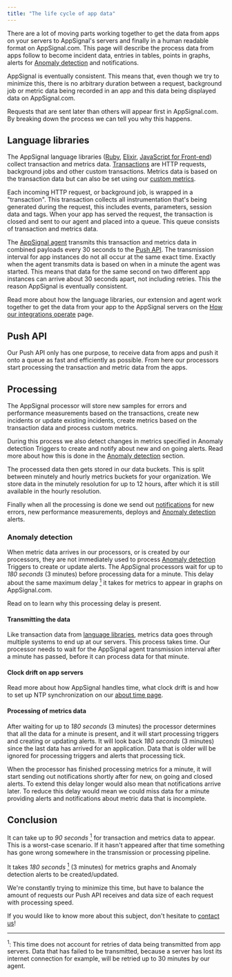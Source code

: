 ```yaml
---
title: "The life cycle of app data"
---
```


There are a lot of moving parts working together to get the data from apps on your servers to AppSignal's servers and finally in a human readable format on AppSignal.com. This page will describe the process data from apps follow to become incident data, entries in tables, points in graphs, alerts for [Anomaly detection](/application/anomaly-detection) and notifications.

AppSignal is eventually consistent. This means that, even though we try to minimize this, there is no arbitrary duration between a request, background job or metric data being recorded in an app and this data being displayed data on AppSignal.com.

Requests that are sent later than others will appear first in AppSignal.com. By breaking down the process we can tell you why this happens.

## Language libraries

The AppSignal language libraries ([Ruby](/ruby), [Elixir](/elixir), [JavaScript for Front-end](/front-end)) collect transaction and metrics data. [Transactions](/appsignal/terminology.html#transactions) are HTTP requests, background jobs and other custom transactions. Metrics data is based on the transaction data but can also be set using our [custom metrics](/metrics/custom.html).

Each incoming HTTP request, or background job, is wrapped in a "transaction". This transaction collects all instrumentation that's being generated during the request, this includes events, parameters, session data and tags. When your app has served the request, the transaction is closed and sent to our agent and placed into a queue. This queue consists of transaction and metrics data.

The [AppSignal agent](/appsignal/terminology.html#agent) transmits this transaction and metrics data in combined payloads every 30 seconds to the [Push API](#push-api). The transmission interval for app instances do not all occur at the same exact time. Exactly when the agent transmits data is based on when in a minute the agent was started. This means that data for the same second on two different app instances can arrive about 30 seconds apart, not including retries. This the reason AppSignal is eventually consistent.

Read more about how the language libraries, our extension and agent work together to get the data from your app to the AppSignal servers on the [How our integrations operate](/appsignal/how-appsignal-operates.html) page.

## Push API

Our Push API only has one purpose, to receive data from apps and push it onto a queue as fast and efficiently as possible. From here our processors start processing the transaction and metric data from the apps.

## Processing

The AppSignal processor will store new samples for errors and performance measurements based on the transactions, create new incidents or update existing incidents, create metrics based on the transaction data and process custom metrics.

During this process we also detect changes in metrics specified in Anomaly detection Triggers to create and notify about new and on going alerts. Read more about how this is done in the [Anomaly detection](#anomaly-detection) section.

The processed data then gets stored in our data buckets. This is split between minutely and hourly metrics buckets for your organization. We store data in the minutely resolution for up to 12 hours, after which it is still available in the hourly resolution.

Finally when all the processing is done we send out [notifications](/application/integrations/) for new errors, new performance measurements, deploys and [Anomaly detection](#anomaly-detection) alerts.

### Anomaly detection

When metric data arrives in our processors, or is created by our processors, they are not immediately used to process [Anomaly detection](/application/anomaly-detection) Triggers to create or update alerts. The AppSignal processors wait for up to _180 seconds_ (3 minutes) before processing data for a minute. This delay about the same maximum delay [<sup>1</sup>][retries] it takes for metrics to appear in graphs on AppSignal.com.

Read on to learn why this processing delay is present.

#### Transmitting the data

Like transaction data from [language libraries](#language-libries), metrics data goes through multiple systems to end up at our servers. This process takes time. Our processor needs to wait for the AppSignal agent transmission interval after a minute has passed, before it can process data for that minute.

#### Clock drift on app servers

 Read more about how AppSignal handles time, what clock drift is and how to set up NTP synchronization on our [about time page](/support/about-time.html).

#### Processing of metrics data

After waiting for up to _180 seconds_ (3 minutes) the processor determines that all the data for a minute is present, and it will start processing triggers and creating or updating alerts. It will look back _180 seconds_ (3 minutes) since the last data has arrived for an application. Data that is older will be ignored for processing triggers and alerts that processing tick.

When the processor has finished processing metrics for a minute, it will start sending out notifications shortly after for new, on going and closed alerts. To extend this delay longer would also mean that notifications arrive later. To reduce this delay would mean we could miss data for a minute providing alerts and notifications about metric data that is incomplete.

## Conclusion

It can take up to _90 seconds_ [<sup>1</sup>][retries] for transaction and metrics data to appear. This is a worst-case scenario. If it hasn't appeared after that time something has gone wrong somewhere in the transmission or processing pipeline.

It takes _180 seconds_ [<sup>1</sup>][retries] (3 minutes) for metrics graphs and Anomaly detection alerts to be created/updated.

We're constantly trying to minimize this time, but have to balance the amount of requests our Push API receives and data size of each request with processing speed.

If you would like to know more about this subject, don't hesitate to [contact us](mailto:support@appsignal.com)!

---

<a name="retries-footnote"></a>
<sup>1</sup>: This time does not account for retries of data being transmitted from app servers. Data that has failed to be transmitted, because a server has lost its internet connection for example, will be retried up to 30 minutes by our agent.

[retries]: #retries-footnote
